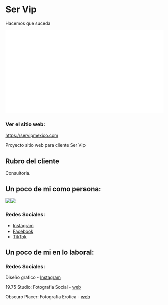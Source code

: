 Ser Vip
===================
Hacemos que suceda

![Ser Vip](assets/img/facebook_web_img_article.jpg)
### Ver el sitio web:
https://servipmexico.com

Proyecto sitio web para cliente Ser Vip

Rubro del cliente
-----------------
Consultoria.








## Un poco de mi como persona:
<img src="assets/img/idalibre-logo.svg" width="100"><img src="assets/img/juan-palma-logo-blanco.svg" width="100">
### Redes Sociales:
- [Instagram](https://www.instagram.com/juan_palma/)
- [Facebook](https://www.facebook.com/juan.palma.v)
- [TikTok](https://www.tiktok.com/@juan.palma)

## Un poco de mi en lo laboral:
### Redes Sociales:
Diseño grafico - [Instagram](https://www.instagram.com/id.a_libre/)

19.75 Studio: Fotografia Social - [web](https://1975studio.com)

Obscuro Placer: Fotografia Erotica - [web](https:obscuroplacer.com)
